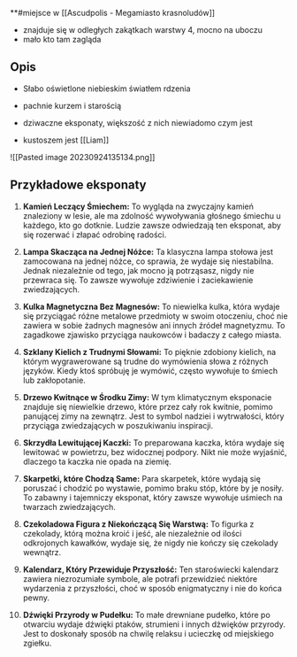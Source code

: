 **#miejsce w [[Ascudpolis - Megamiasto krasnoludów]]
* znajduje się w odległych zakątkach warstwy 4, mocno na uboczu
* mało kto tam zagląda 

## Opis
* Słabo oświetlone niebieskim światłem rdzenia
* pachnie kurzem i starością 

* dziwaczne eksponaty, większość z nich niewiadomo czym jest
* kustoszem jest [[Liam]]

![[Pasted image 20230924135134.png]]

## Przykładowe eksponaty
1. **Kamień Leczący Śmiechem:** To wygląda na zwyczajny kamień znaleziony w lesie, ale ma zdolność wywoływania głośnego śmiechu u każdego, kto go dotknie. Ludzie zawsze odwiedzają ten eksponat, aby się rozerwać i złapać odrobinę radości.

2. **Lampa Skacząca na Jednej Nóżce:** Ta klasyczna lampa stołowa jest zamocowana na jednej nóżce, co sprawia, że wydaje się niestabilna. Jednak niezależnie od tego, jak mocno ją potrząsasz, nigdy nie przewraca się. To zawsze wywołuje zdziwienie i zaciekawienie zwiedzających.

3. **Kulka Magnetyczna Bez Magnesów:** To niewielka kulka, która wydaje się przyciągać różne metalowe przedmioty w swoim otoczeniu, choć nie zawiera w sobie żadnych magnesów ani innych źródeł magnetyzmu. To zagadkowe zjawisko przyciąga naukowców i badaczy z całego miasta.

4. **Szklany Kielich z Trudnymi Słowami:** To pięknie zdobiony kielich, na którym wygrawerowane są trudne do wymówienia słowa z różnych języków. Kiedy ktoś spróbuję je wymówić, często wywołuje to śmiech lub zakłopotanie.

5. **Drzewo Kwitnące w Środku Zimy:** W tym klimatycznym eksponacie znajduje się niewielkie drzewo, które przez cały rok kwitnie, pomimo panującej zimy na zewnątrz. Jest to symbol nadziei i wytrwałości, który przyciąga zwiedzających w poszukiwaniu inspiracji.

6. **Skrzydła Lewitującej Kaczki:** To preparowana kaczka, która wydaje się lewitować w powietrzu, bez widocznej podpory. Nikt nie może wyjaśnić, dlaczego ta kaczka nie opada na ziemię.

7. **Skarpetki, które Chodzą Same:** Para skarpetek, które wydają się poruszać i chodzić po wystawie, pomimo braku stóp, które by je nosiły. To zabawny i tajemniczy eksponat, który zawsze wywołuje uśmiech na twarzach zwiedzających.

8. **Czekoladowa Figura z Niekończącą Się Warstwą:** To figurka z czekolady, którą można kroić i jeść, ale niezależnie od ilości odkrojonych kawałków, wydaje się, że nigdy nie kończy się czekolady wewnątrz.

9. **Kalendarz, Który Przewiduje Przyszłość:** Ten staroświecki kalendarz zawiera niezrozumiałe symbole, ale potrafi przewidzieć niektóre wydarzenia z przyszłości, choć w sposób enigmatyczny i nie do końca pewny.

10. **Dźwięki Przyrody w Pudełku:** To małe drewniane pudełko, które po otwarciu wydaje dźwięki ptaków, strumieni i innych dźwięków przyrody. Jest to doskonały sposób na chwilę relaksu i ucieczkę od miejskiego zgiełku.